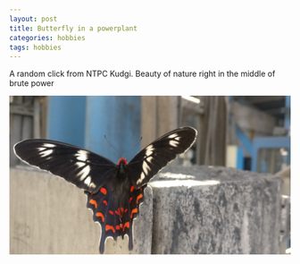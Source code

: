 ```yaml
---
layout: post
title: Butterfly in a powerplant
categories: hobbies
tags: hobbies
---
```

A random click from NTPC Kudgi. Beauty of nature right in the middle of brute power

![Butterfly](/assets/media/butterfly/butterfly.jpg)
